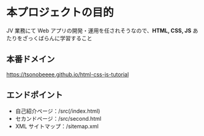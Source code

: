 # 本プロジェクトの目的

JV 業務にて Web アプリの開発・運用を任されそうなので、**HTML, CSS, JS** あたりをざっくばらんに学習すること

## 本番ドメイン

https://tsonobeeee.github.io/html-css-js-tutorial

## エンドポイント

- 自己紹介ページ：/src(/index.html)
- セカンドページ：/src/second.html
- XML サイトマップ：/sitemap.xml
